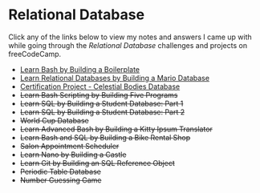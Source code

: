# Relational Database

Click any of the links below to view my notes and answers I came up with while going through the *Relational Database* challenges and projects on freeCodeCamp.

- [Learn Bash by Building a Boilerplate](./Learn%20Bash%20by%20Building%20a%20Boilerplate/Learn%20Bash%20by%20Building%20a%20Boilerplate#learn-bash-by-building-a-boilerplate)
- [Learn Relational Databases by Building a Mario Database](./Learn%20Relational%20Databases%20by%20Building%20a%20Mario%20Database/Learn%20Relational%20Databases%20by%20Building%20a%20Mario%20Database#learn-relational-databases-by-building-a-mario-database)
- [Certification Project - Celestial Bodies Database](./Celestial%20Bodies%20Database/Certification%20Project%20-%20Celestial%20Bodies%20Database#celestial-bodies-database)
- ~~Learn Bash Scripting by Building Five Programs~~
- ~~Learn SQL by Building a Student Database: Part 1~~
- ~~Learn SQL by Building a Student Database: Part 2~~
- ~~World Cup Database~~
- ~~Learn Advanced Bash by Building a Kitty Ipsum Translator~~
- ~~Learn Bash and SQL by Building a Bike Rental Shop~~
- ~~Salon Appointment Scheduler~~
- ~~Learn Nano by Building a Castle~~
- ~~Learn Git by Building an SQL Reference Object~~
- ~~Periodic Table Database~~
- ~~Number Guessing Game~~
